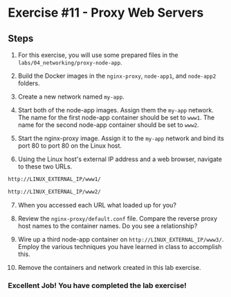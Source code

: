 # Exercise #11 - Proxy Web Servers

## Steps

1. For this exercise, you will use some prepared files in the `labs/04_networking/proxy-node-app`.

2. Build the Docker images in the `nginx-proxy`, `node-app1`, and `node-app2` folders.

3. Create a new network named `my-app`.

4. Start both of the node-app images. Assign them the `my-app` network. The name for the first node-app container should be set to `www1`. The name for the second node-app container should be set to `www2`. 

5. Start the nginx-proxy image. Assign it to the `my-app` network and bind its port 80 to port 80 on the Linux host.

6. Using the Linux host's external IP address and a web browser, navigate to these two URLs.

```bash
http://LINUX_EXTERNAL_IP/www1/

http://LINUX_EXTERNAL_IP/www2/
```

7. When you accessed each URL what loaded up for you?

8. Review the `nginx-proxy/default.conf` file. Compare the reverse proxy host names to the container names. Do you see a relationship?

9. Wire up a third node-app container on `http://LINUX_EXTERNAL_IP/www3/`. Employ the various techniques you have learned in class to accomplish this.

10. Remove the containers and network created in this lab exercise.

### Excellent Job! You have completed the lab exercise!